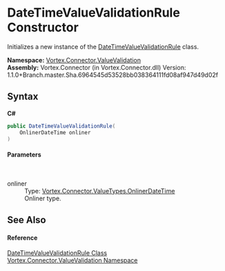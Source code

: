 # DateTimeValueValidationRule Constructor 
 

Initializes a new instance of the <a href="T_Vortex_Connector_ValueValidation_DateTimeValueValidationRule.md">DateTimeValueValidationRule</a> class.

**Namespace:**&nbsp;<a href="N_Vortex_Connector_ValueValidation.md">Vortex.Connector.ValueValidation</a><br />**Assembly:**&nbsp;Vortex.Connector (in Vortex.Connector.dll) Version: 1.1.0+Branch.master.Sha.6964545d53528bb038364111fd08af947d49d02f

## Syntax

**C#**<br />
``` C#
public DateTimeValueValidationRule(
	OnlinerDateTime onliner
)
```


#### Parameters
&nbsp;<dl><dt>onliner</dt><dd>Type: <a href="T_Vortex_Connector_ValueTypes_OnlinerDateTime.md">Vortex.Connector.ValueTypes.OnlinerDateTime</a><br />Onliner type.</dd></dl>

## See Also


#### Reference
<a href="T_Vortex_Connector_ValueValidation_DateTimeValueValidationRule.md">DateTimeValueValidationRule Class</a><br /><a href="N_Vortex_Connector_ValueValidation.md">Vortex.Connector.ValueValidation Namespace</a><br />